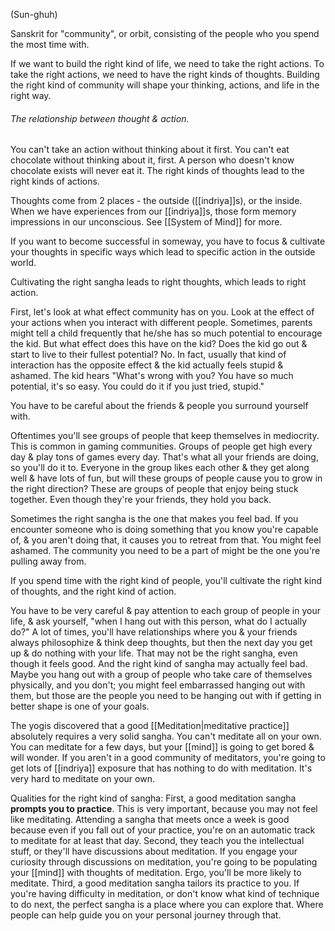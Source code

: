 (Sun-ghuh)

Sanskrit for "community", or orbit, consisting of the people who you spend the most time with.

If we want to build the right kind of life, we need to take the right actions. To take the right actions, we need to have the right kinds of thoughts. Building the right kind of community will shape your thinking, actions, and life in the right way.

###### The relationship between thought & action.
You can't take an action without thinking about it first.
	You can't eat chocolate without thinking about it, first. A person who doesn't know chocolate exists will never eat it.
The right kinds of thoughts lead to the right kinds of actions.

Thoughts come from 2 places - the outside ([[indriya]]s), or the inside. When we have experiences from our [[indriya]]s, those form memory impressions in our unconscious. See [[System of Mind]] for more.

If you want to become successful in someway, you have to focus & cultivate your thoughts in specific ways which lead to specific action in the outside world.

Cultivating the right sangha leads to right thoughts, which leads to right action.

First, let's look at what effect community has on you.
Look at the effect of your actions when you interact with different people.
	Sometimes, parents might tell a child frequently that he/she has so much potential to encourage the kid. But what effect does this have on the kid? Does the kid go out & start to live to their fullest potential? No. In fact, usually that kind of interaction has the opposite effect & the kid actually feels stupid & ashamed. The kid hears "What's wrong with you? You have so much potential, it's so easy. You could do it if you just tried, stupid."
	
You have to be careful about the friends & people you surround yourself with.

Oftentimes you'll see groups of people that keep themselves in mediocrity. This is common in gaming communities. Groups of people get high every day & play tons of games every day. That's what all your friends are doing, so you'll do it to. Everyone in the group likes each other & they get along well & have lots of fun, but will these groups of people cause you to grow in the right direction? These are groups of people that enjoy being stuck together. Even though they're your friends, they hold you back.

Sometimes the right sangha is the one that makes you feel bad. If you encounter someone who is doing something that you know you're capable of, & you aren't doing that, it causes you to retreat from that. You might feel ashamed. The community you need to be a part of might be the one you're pulling away from.

If you spend time with the right kind of people, you'll cultivate the right kind of thoughts, and the right kind of action.

You have to be very careful & pay attention to each group of people in your life, & ask yourself, "when I hang out with this person, what do I actually do?" A lot of times, you'll have relationships where you & your friends always philosophize & think deep thoughts, but then the next day you get up & do nothing with your life. That may not be the right sangha, even though it feels good. And the right kind of sangha may actually feel bad. Maybe you hang out with a group of people who take care of themselves physically, and you don't; you might feel embarrassed hanging out with them, but those are the people you need to be hanging out with if getting in better shape is one of your goals.

The yogis discovered that a good [[Meditation|meditative practice]] absolutely requires a very solid sangha. You can't meditate all on your own. You can meditate for a few days, but your [[mind]] is going to get bored & will wonder. If you aren't in a good community of meditators, you're going to get lots of [[indriya]] exposure that has nothing to do with meditation. It's very hard to meditate on your own.

Qualities for the right kind of sangha:
First, a good meditation sangha **prompts you to practice**.
	This is very important, because you may not feel like meditating. Attending a sangha that meets once a week is good because even if you fall out of your practice, you're on an automatic track to meditate for at least that day.
Second, they teach you the intellectual stuff, or they'll have discussions about meditation.
	If you engage your curiosity through discussions on meditation, you're going to be populating your [[mind]] with thoughts of meditation. Ergo, you'll be more likely to meditate.
Third, a good meditation sangha tailors its practice to you.
	If you're having difficulty in meditation, or don't know what kind of technique to do next, the perfect sangha is a place where you can explore that. Where people can help guide you on your personal journey through that.